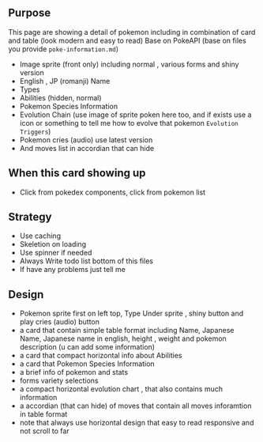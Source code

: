 ## Purpose
This page are showing a detail of pokemon including in combination of card and table (look modern and easy to read) Base on PokeAPI (base on files you provide `poke-information.md`) 
 -  Image sprite (front only) including normal , various forms and shiny version
 -  English , JP (romanji) Name
 -  Types
 -  Abilities (hidden, normal)
 -  Pokemon Species Information
 -  Evolution Chain (use image of sprite poken here too, and if exists use a icon or something to tell me how to evolve that pokemon `Evolution Triggers`)
 -  Pokemon cries (audio) use latest version
 -  And moves list in accordian that can hide


 ## When this card showing up
 -  Click from pokedex components, click from pokemon list


 ## Strategy
 -  Use caching
 -  Skeletion on loading
 -  Use spinner if needed
 -  Always Write todo list bottom of this files
 -  If have any problems just tell me

 ## Design
 - Pokemon sprite first on left top, Type Under sprite , shiny button and play cries (audio) button
 - a card that contain simple table format including Name, Japanese Name, Japanese name in english, height , weight and pokemon description (u can add some information)
 - a card that compact horizontal info about Abilities
 - a card that Pokemon Species Information
 - a brief info of pokemon and stats
 - forms variety selections
 - a compact horizontal evolution chart , that also contains much information
 - a accordian (that can hide) of moves that contain all moves inforamtion in table format 
 - note that always use horizontal design that easy to read responsive and not scroll to far